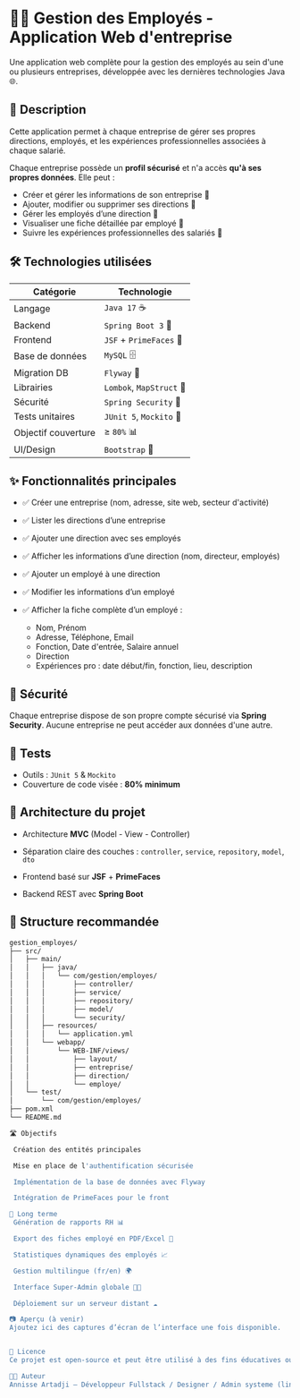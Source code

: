 # 🧑‍💼 Gestion des Employés - Application Web d'entreprise

Une application web complète pour la gestion des employés au sein d'une ou plusieurs entreprises, développée avec les dernières technologies Java 🌐.

## 📌 Description

Cette application permet à chaque entreprise de gérer ses propres directions, employés, et les expériences professionnelles associées à chaque salarié.

Chaque entreprise possède un **profil sécurisé** et n'a accès **qu'à ses propres données**. Elle peut :

- Créer et gérer les informations de son entreprise 🏢 
- Ajouter, modifier ou supprimer ses directions 📂 
- Gérer les employés d’une direction 👥
- Visualiser une fiche détaillée par employé 📄
- Suivre les expériences professionnelles des salariés 🧳

## 🛠️ Technologies utilisées

| Catégorie              | Technologie              |
|------------------------|--------------------------|
| Langage                | `Java 17` ☕             |
| Backend                | `Spring Boot 3` 🚀       |
| Frontend               | `JSF` + `PrimeFaces` 🎨  |
| Base de données        | `MySQL` 🗄️              |
| Migration DB           | `Flyway` 🔄             |
| Librairies             | `Lombok`, `MapStruct` 🧰 |
| Sécurité               | `Spring Security` 🔐     |
| Tests unitaires        | `JUnit 5`, `Mockito` 🧪   |
| Objectif couverture    | ≥ `80%` 📊               |
| UI/Design              | `Bootstrap` 💅           |

## ✨ Fonctionnalités principales

- ✅ Créer une entreprise (nom, adresse, site web, secteur d'activité)
- ✅ Lister les directions d’une entreprise
- ✅ Ajouter une direction avec ses employés  
- ✅ Afficher les informations d’une direction (nom, directeur, employés)
- ✅ Ajouter un employé à une direction
- ✅ Modifier les informations d’un employé
- ✅ Afficher la fiche complète d’un employé :
  
  - Nom, Prénom
  - Adresse, Téléphone, Email
  - Fonction, Date d'entrée, Salaire annuel
  - Direction
  - Expériences pro : date début/fin, fonction, lieu, description

## 🔐 Sécurité

Chaque entreprise dispose de son propre compte sécurisé via **Spring Security**. Aucune entreprise ne peut accéder aux données d'une autre.

## 🧪 Tests

- Outils : `JUnit 5` & `Mockito`
- Couverture de code visée : **80% minimum**

## 🧱 Architecture du projet

- Architecture **MVC** (Model - View - Controller)
  
- Séparation claire des couches : `controller`, `service`, `repository`, `model`, `dto`
  
- Frontend basé sur **JSF** + **PrimeFaces**
 
- Backend REST avec **Spring Boot**

## 📁 Structure recommandée

```bash
gestion_employes/
├── src/
│   ├── main/
│   │   ├── java/
│   │   │   └── com/gestion/employes/
│   │   │       ├── controller/
│   │   │       ├── service/
│   │   │       ├── repository/
│   │   │       ├── model/
│   │   │       └── security/
│   │   ├── resources/
│   │   │   └── application.yml
│   │   └── webapp/
│   │       └── WEB-INF/views/
│   │           ├── layout/
│   │           ├── entreprise/
│   │           ├── direction/
│   │           └── employe/
│   └── test/
│       └── com/gestion/employes/
├── pom.xml
└── README.md

🛣️ Objectifs

 Création des entités principales

 Mise en place de l'authentification sécurisée

 Implémentation de la base de données avec Flyway

 Intégration de PrimeFaces pour le front

🚀 Long terme
 Génération de rapports RH 📊

 Export des fiches employé en PDF/Excel 📄

 Statistiques dynamiques des employés 📈

 Gestion multilingue (fr/en) 🌍

 Interface Super-Admin globale 🧑‍💼

 Déploiement sur un serveur distant ☁️

📷 Aperçu (à venir)
Ajoutez ici des captures d’écran de l’interface une fois disponible.


📜 Licence
Ce projet est open-source et peut être utilisé à des fins éducatives ou professionnelles.

👨‍💻 Auteur
Annisse Artadji – Développeur Fullstack / Designer / Admin systeme (linux et windows)

